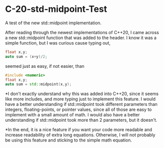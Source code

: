 # C-20-std-midpoint-Test
A test of the new std::midpoint implementation.

After reading through the newest implementations of C++20, I came across a new std::midpoint function that was added to the <numeric> header. I know it was a simple function, but I was curious cause typing out,

```cpp
float x,y;
auto sum = (x+y)/2;
```

seemed just as easy, if not easier, than

```cpp
#include <numeric>
float x,y;
auto sum = std::midpoint(x,y);
```

*I don't exactly understand why this was added into C++20, since it seems like more includes, and more typing just to implement this feature. I would have a better understanding if std::midpoint took different parameters than integers, floating-points, or pointer values, since all of those are easy to implement with a small amount of math. I would also have a better understanding if std::midpoint took more than 2 parameters, but it doesn't.

*In the end, it is a nice feature if you want your code more readable and increase readability of extra long equations. Otherwise, I will not probably be using this feature and sticking to the simple math equation. 
